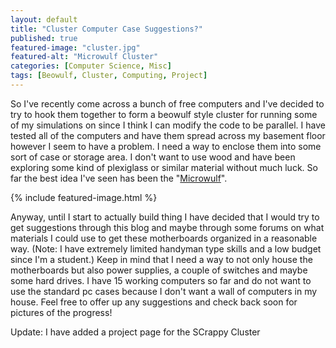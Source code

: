 ```yaml
---
layout: default
title: "Cluster Computer Case Suggestions?"
published: true
featured-image: "cluster.jpg"
featured-alt: "Microwulf Cluster"
categories: [Computer Science, Misc]
tags: [Beowulf, Cluster, Computing, Project]
---
```

So I've recently come across a bunch of free computers and I've decided to try to hook them together to form a beowulf style cluster for running some of my simulations on since I think I can modify the code to be parallel. I have tested all of the computers and have them spread across my basement floor however I seem to have a problem. I need a way to enclose them into some sort of case or storage area. I don't want to use wood and have been exploring some kind of plexiglass or similar material without much luck. So far the best idea I've seen has been the "[Microwulf](http://www.calvin.edu/~adams/research/microwulf/)".

{% include featured-image.html %}

Anyway, until I start to actually build thing I have decided that I would try to get suggestions through this blog and maybe through some forums on what materials I could use to get these motherboards organized in a reasonable way. (Note: I have extremely limited handyman type skills and a low budget since I'm a student.) Keep in mind that I need a way to not only house the motherboards but also power supplies, a couple of switches and maybe some hard drives. I have 15 working computers so far and do not want to use the standard pc cases because I don't want a wall of computers in my house. Feel free to offer up any suggestions and check back soon for pictures of the progress!

Update: I have added a project page for the SCrappy Cluster
